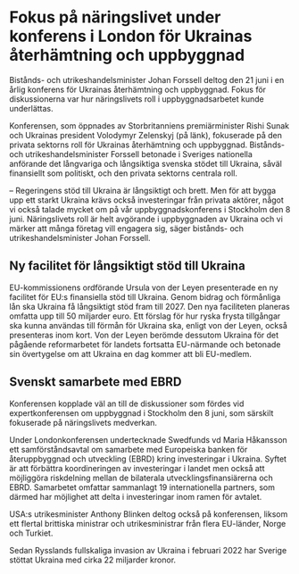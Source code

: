 # Fokus på näringslivet under konferens i London för Ukrainas återhämtning och uppbyggnad

Bistånds- och utrikeshandelsminister Johan Forssell deltog den 21 juni i en årlig konferens för Ukrainas återhämtning och uppbyggnad. Fokus för diskussionerna var hur näringslivets roll i uppbyggnadsarbetet kunde underlättas.

Konferensen, som öppnades av Storbritanniens premiärminister Rishi Sunak och Ukrainas president Volodymyr Zelenskyj (på länk), fokuserade på den privata sektorns roll för Ukrainas återhämtning och uppbyggnad. Bistånds- och utrikeshandelsminister Forssell betonade i Sveriges nationella anförande det långvariga och långsiktiga svenska stödet till Ukraina, såväl finansiellt som politiskt, och den privata sektorns centrala roll.

– Regeringens stöd till Ukraina är långsiktigt och brett. Men för att bygga upp ett starkt Ukraina krävs också investeringar från privata aktörer, något vi också talade mycket om på vår uppbyggnadskonferens i Stockholm den 8 juni. Näringslivets roll är helt avgörande i uppbyggnaden av Ukraina och vi märker att många företag vill engagera sig, säger bistånds- och utrikeshandelsminister Johan Forssell.

## Ny facilitet för långsiktigt stöd till Ukraina

EU-kommissionens ordförande Ursula von der Leyen presenterade en ny facilitet för EU:s finansiella stöd till Ukraina. Genom bidrag och förmånliga lån ska Ukraina få långsiktigt stöd fram till 2027. Den nya faciliteten planeras omfatta upp till 50 miljarder euro. Ett förslag för hur ryska frysta tillgångar ska kunna användas till förmån för Ukraina ska, enligt von der Leyen, också presenteras inom kort. Von der Leyen berömde dessutom Ukraina för det pågående reformarbetet för landets fortsatta EU-närmande och betonade sin övertygelse om att Ukraina en dag kommer att bli EU-medlem.

## Svenskt samarbete med EBRD

Konferensen kopplade väl an till de diskussioner som fördes vid expertkonferensen om uppbyggnad i Stockholm den 8 juni, som särskilt fokuserade på näringslivets medverkan.

Under Londonkonferensen undertecknade Swedfunds vd Maria Håkansson ett samförståndsavtal om samarbete med Europeiska banken för återuppbyggnad och utveckling (EBRD) kring investeringar i Ukraina. Syftet är att förbättra koordineringen av investeringar i landet men också att möjliggöra riskdelning mellan de bilaterala utvecklingsfinansiärerna och EBRD. Samarbetet omfattar sammanlagt 19 internationella partners, som därmed har möjlighet att delta i investeringar inom ramen för avtalet.

USA:s utrikesminister Anthony Blinken deltog också på konferensen, liksom ett flertal brittiska ministrar och utrikesministrar från flera EU-länder, Norge och Turkiet.

Sedan Rysslands fullskaliga invasion av Ukraina i februari 2022 har Sverige stöttat Ukraina med cirka 22 miljarder kronor.
